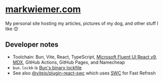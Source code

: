 # [markwiemer.com](https://markwiemer.com)

My personal site hosting my articles, pictures of my dog, and other stuff I like 😊

## Developer notes

-   Toolchain: Bun, Vite, React, TypeScript, [Microsoft Fluent UI React v9](https://react.fluentui.dev), [MDX](https://mdxjs.com), GitHub Actions, GitHub Pages, and Namecheap
-   `bun.lockb` is [Bun's binary lockfile](https://bun.sh/docs/install/lockfile)
-   See also [@vitejs/plugin-react-swc](https://github.com/vitejs/vite-plugin-react-swc) which uses [SWC](https://swc.rs) for Fast Refresh
